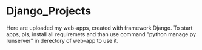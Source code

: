 # Django_Projects

Here are uploaded my web-apps, created with framework Django.
To start apps, pls, install all requiremets and than use command "python manage.py runserver" in derectory of web-app to use it.
